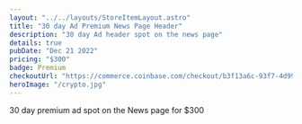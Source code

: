 ```yaml
---
layout: "../../layouts/StoreItemLayout.astro"
title: "30 day Ad Premium News Page Header"
description: "30 day Ad header spot on the news page"
details: true
pubDate: "Dec 21 2022"
pricing: "$300"
badge: Premium
checkoutUrl: "https://commerce.coinbase.com/checkout/b3f13a6c-93f7-4d99-9b43-3c371780f1ab"
heroImage: "/crypto.jpg"
---
```


30 day premium ad spot on the News page for $300
